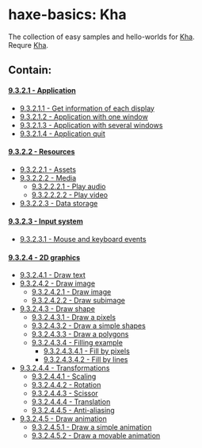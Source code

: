 haxe-basics: Kha
=========================

The collection of easy samples and hello-worlds for [Kha](http://kha.tech/).<br/>
Requre [Kha](http://kha.tech/download).

## Contain:

#### [9.3.2.1 - Application](./9.3.2.1_Application)
* [9.3.2.1.1 - Get information of each display](./9.3.2.1_Application/9.3.2.1.1_GetEachDisplayInfo)
* [9.3.2.1.2 - Application with one window](./9.3.2.1_Application/9.3.2.1.2_WndProps)
* [9.3.2.1.3 - Application with several windows](./9.3.2.1_Application/9.3.2.1.3_Multiwindow)
* [9.3.2.1.4 - Application quit](./9.3.2.1_Application/9.3.2.1.4_Quit)

#### [9.3.2.2 - Resources](./9.3.2.2_Resources)
* [9.3.2.2.1 - Assets](./9.3.2.2_Resources/9.3.2.2.1_Assets)
* [9.3.2.2.2 - Media](./9.3.2.2_Resources/9.3.2.2.2_Media)
  * [9.3.2.2.2.1 - Play audio](./9.3.2.2_Resources/9.3.2.2.2_Media/9.3.2.2.2.1_Audio)
  * [9.3.2.2.2.2 - Play video](./9.3.2.2_Resources/9.3.2.2.2_Media/9.3.2.2.2.2_Video)
* [9.3.2.2.3 - Data storage](./9.3.2.2_Resources/9.3.2.2.3_DataStorage)

#### [9.3.2.3 - Input system](./9.3.2.3_InputSystem)
* [9.3.2.3.1 - Mouse and keyboard events](./9.3.2.3_InputSystem/9.3.2.3.1_MouseAndKeyboardEvents)

#### [9.3.2.4 - 2D graphics](./9.3.2.4_2D)
* [9.3.2.4.1 - Draw text](./9.3.2.4_2D/9.3.2.4.1_DrawText)
* [9.3.2.4.2 - Draw image](./9.3.2.4_2D/9.3.2.4.2_DrawImage)
  * [9.3.2.4.2.1 - Draw image](./9.3.2.4_2D/9.3.2.4.2_DrawImage/9.3.2.4.2.1_Image)
  * [9.3.2.4.2.2 - Draw subimage](./9.3.2.4_2D/9.3.2.4.2_DrawImage/9.3.2.4.2.2_Subimage)
* [9.3.2.4.3 - Draw shape](./9.3.2.4_2D/9.3.2.4.3_DrawShape)
  * [9.3.2.4.3.1 - Draw a pixels](./9.3.2.4_2D/9.3.2.4.3_DrawShape/9.3.2.4.3.1_DrawPixels)
  * [9.3.2.4.3.2 - Draw a simple shapes](./9.3.2.4_2D/9.3.2.4.3_DrawShape/9.3.2.4.3.2_DrawSimpleShapes)
  * [9.3.2.4.3.3 - Draw a polygons](./9.3.2.4_2D/9.3.2.4.3_DrawShape/9.3.2.4.3.3_DrawPlygons)
  * [9.3.2.4.3.4 - Filling example](./9.3.2.4_2D/9.3.2.4.3_DrawShape/9.3.2.4.3.4_FillingExample)
    * [9.3.2.4.3.4.1 - Fill by pixels](./9.3.2.4_2D/9.3.2.4.3_DrawShape/9.3.2.4.3.4_FillingExamples/9.3.2.4.3.4.1_FillByPixels)
    * [9.3.2.4.3.4.2 - Fill by lines](./9.3.2.4_2D/9.3.2.4.3_DrawShape/9.3.2.4.3.4_FillingExamples/9.3.2.4.3.4.2_FillByLines)
* [9.3.2.4.4 - Transformations](./9.3.2.4_2D/9.3.2.4.4_Transformations)
  * [9.3.2.4.4.1 - Scaling](./9.3.2.4_2D/9.3.2.4.4_Transformations/9.3.2.4.4.1_Scaling)
  * [9.3.2.4.4.2 - Rotation](./9.3.2.4_2D/9.3.2.4.4_Transformations/9.3.2.4.4.2_Rotation)
  * [9.3.2.4.4.3 - Scissor](./9.3.2.4_2D/9.3.2.4.4_Transformations/9.3.2.4.4.3_Scissor)
  * [9.3.2.4.4.4 - Translation](./9.3.2.4_2D/9.3.2.4.4_Transformations/9.3.2.4.4.4_Translation)
  * [9.3.2.4.4.5 - Anti-aliasing](./9.3.2.4_2D/9.3.2.4.4_Transformations/9.3.2.4.4.5_AntiAliasing)
* [9.3.2.4.5 - Draw animation](./9.3.2.4_2D/9.3.2.4.3_DrawShape)
  * [9.3.2.4.5.1 - Draw a simple animation](./9.3.2.4_2D/9.3.2.4.5_DrawAnimation/9.3.2.4.5.1_SimpleAnimation)
  * [9.3.2.4.5.2 - Draw a movable animation](./9.3.2.4_2D/9.3.2.4.5_DrawAnimation/9.3.2.4.5.2_MovableAnimation)
